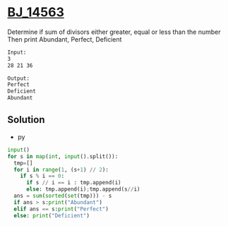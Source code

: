 # [BJ_14563](https://acmicpc.net/problem/14563)

Determine if sum of divisors either greater, equal or less than the number
Then print Abundant, Perfect, Deficient

```txt
Input:
3
28 21 36

Output:
Perfect
Deficient
Abundant
```

## Solution

* py

```py
input()
for s in map(int, input().split()):
  tmp=[]
  for i in range(1, (s+1) // 2):
    if s % i == 0:
      if s // i == i : tmp.append(i)
      else: tmp.append(i);tmp.append(s//i)
  ans = sum(sorted(set(tmp))) - s
  if ans > s:print("Abundant")
  elif ans == s:print("Perfect")
  else: print("Deficient")
```

